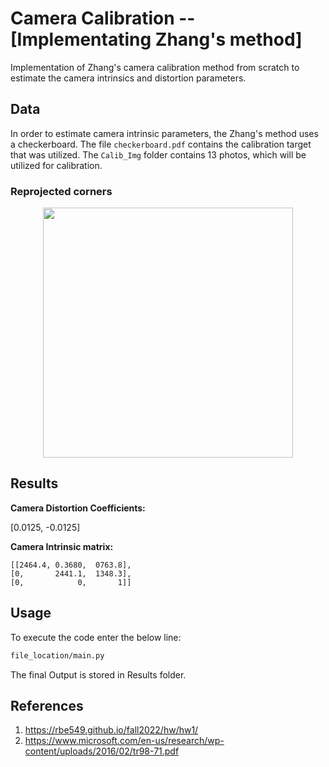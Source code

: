 # Camera Calibration -- [Implementating Zhang's method]

Implementation of Zhang's camera calibration method from scratch to estimate the camera intrinsics and distortion parameters.

## Data

In order to estimate camera intrinsic parameters, the Zhang's method uses a checkerboard. The file `checkerboard.pdf` contains the calibration target that was utilized. The `Calib_Img` folder contains 13 photos, which will be utilized for calibration.

### Reprojected corners

<p align="center">
  <img src="Results/Reprojected_corners/reprojected_corners1.png" width="400" />
</p>

## Results


**Camera Distortion Coefficients:**

[0.0125, -0.0125]



**Camera Intrinsic matrix:**

```
[[2464.4, 0.3680,  0763.8],
[0,       2441.1,  1348.3], 
[0,            0,       1]]
```

## Usage

To execute the code enter the below line:

```bash
file_location/main.py
```

The final Output is stored in Results folder.

## References

1. https://rbe549.github.io/fall2022/hw/hw1/
2. https://www.microsoft.com/en-us/research/wp-content/uploads/2016/02/tr98-71.pdf


